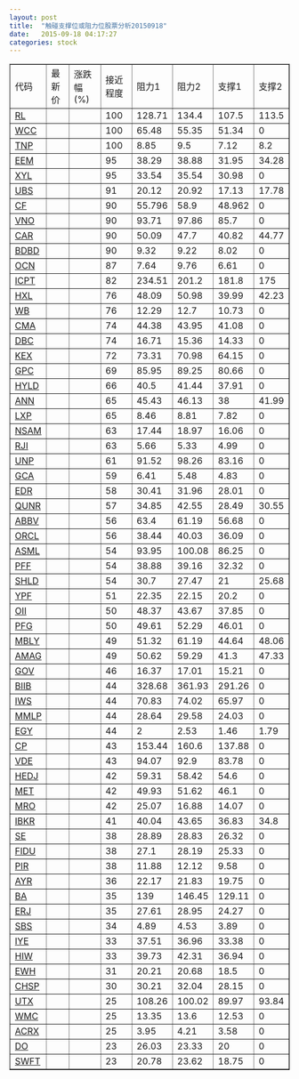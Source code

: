```yaml
---
layout: post
title:  "触碰支撑位或阻力位股票分析20150918"
date:   2015-09-18 04:17:27
categories: stock
---
```

<script type="text/javascript">
var stockList = []
stockList.push('gb_rl');
stockList.push('gb_wcc');
stockList.push('gb_tnp');
stockList.push('gb_eem');
stockList.push('gb_xyl');
stockList.push('gb_ubs');
stockList.push('gb_cf');
stockList.push('gb_vno');
stockList.push('gb_car');
stockList.push('gb_bdbd');
stockList.push('gb_ocn');
stockList.push('gb_icpt');
stockList.push('gb_hxl');
stockList.push('gb_wb');
stockList.push('gb_cma');
stockList.push('gb_dbc');
stockList.push('gb_kex');
stockList.push('gb_gpc');
stockList.push('gb_hyld');
stockList.push('gb_ann');
stockList.push('gb_lxp');
stockList.push('gb_nsam');
stockList.push('gb_rji');
stockList.push('gb_unp');
stockList.push('gb_gca');
stockList.push('gb_edr');
stockList.push('gb_qunr');
stockList.push('gb_abbv');
stockList.push('gb_orcl');
stockList.push('gb_asml');
stockList.push('gb_pff');
stockList.push('gb_shld');
stockList.push('gb_ypf');
stockList.push('gb_oii');
stockList.push('gb_pfg');
stockList.push('gb_mbly');
stockList.push('gb_amag');
stockList.push('gb_gov');
stockList.push('gb_biib');
stockList.push('gb_iws');
stockList.push('gb_mmlp');
stockList.push('gb_egy');
stockList.push('gb_cp');
stockList.push('gb_vde');
stockList.push('gb_hedj');
stockList.push('gb_met');
stockList.push('gb_mro');
stockList.push('gb_ibkr');
stockList.push('gb_se');
stockList.push('gb_fidu');
stockList.push('gb_pir');
stockList.push('gb_ayr');
stockList.push('gb_ba');
stockList.push('gb_erj');
stockList.push('gb_sbs');
stockList.push('gb_iye');
stockList.push('gb_hiw');
stockList.push('gb_ewh');
stockList.push('gb_chsp');
stockList.push('gb_utx');
stockList.push('gb_wmc');
stockList.push('gb_acrx');
stockList.push('gb_do');
stockList.push('gb_swft');
</script>
<table border="1">
 <tr>
 <td>代码</td>
 <td>最新价</td>
 <td>涨跌幅(%)</td>
 <td>接近程度</td>
 <td>阻力1</td>
 <td>阻力2</td>
 <td>支撑1</td>
 <td>支撑2</td>
</tr>
  <tr id="rl" class="green">
  <td><a href="http://stock.finance.sina.com.cn/usstock/quotes/RL.html" target="_blank">RL</a></td><td></td><td></td><td>100</td><td>128.71</td><td>134.4</td><td>107.5</td><td>113.5</td></tr>
  <tr id="wcc" class="red">
  <td><a href="http://stock.finance.sina.com.cn/usstock/quotes/WCC.html" target="_blank">WCC</a></td><td></td><td></td><td>100</td><td>65.48</td><td>55.35</td><td>51.34</td><td>0</td></tr>
  <tr id="tnp" class="green">
  <td><a href="http://stock.finance.sina.com.cn/usstock/quotes/TNP.html" target="_blank">TNP</a></td><td></td><td></td><td>100</td><td>8.85</td><td>9.5</td><td>7.12</td><td>8.2</td></tr>
  <tr id="eem" class="green">
  <td><a href="http://stock.finance.sina.com.cn/usstock/quotes/EEM.html" target="_blank">EEM</a></td><td></td><td></td><td>95</td><td>38.29</td><td>38.88</td><td>31.95</td><td>34.28</td></tr>
  <tr id="xyl" class="red">
  <td><a href="http://stock.finance.sina.com.cn/usstock/quotes/XYL.html" target="_blank">XYL</a></td><td></td><td></td><td>95</td><td>33.54</td><td>35.54</td><td>30.98</td><td>0</td></tr>
  <tr id="ubs" class="red">
  <td><a href="http://stock.finance.sina.com.cn/usstock/quotes/UBS.html" target="_blank">UBS</a></td><td></td><td></td><td>91</td><td>20.12</td><td>20.92</td><td>17.13</td><td>17.78</td></tr>
  <tr id="cf" class="red">
  <td><a href="http://stock.finance.sina.com.cn/usstock/quotes/CF.html" target="_blank">CF</a></td><td></td><td></td><td>90</td><td>55.796</td><td>58.9</td><td>48.962</td><td>0</td></tr>
  <tr id="vno" class="red">
  <td><a href="http://stock.finance.sina.com.cn/usstock/quotes/VNO.html" target="_blank">VNO</a></td><td></td><td></td><td>90</td><td>93.71</td><td>97.86</td><td>85.7</td><td>0</td></tr>
  <tr id="car" class="red">
  <td><a href="http://stock.finance.sina.com.cn/usstock/quotes/CAR.html" target="_blank">CAR</a></td><td></td><td></td><td>90</td><td>50.09</td><td>47.7</td><td>40.82</td><td>44.77</td></tr>
  <tr id="bdbd" class="red">
  <td><a href="http://stock.finance.sina.com.cn/usstock/quotes/BDBD.html" target="_blank">BDBD</a></td><td></td><td></td><td>90</td><td>9.32</td><td>9.22</td><td>8.02</td><td>0</td></tr>
  <tr id="ocn" class="red">
  <td><a href="http://stock.finance.sina.com.cn/usstock/quotes/OCN.html" target="_blank">OCN</a></td><td></td><td></td><td>87</td><td>7.64</td><td>9.76</td><td>6.61</td><td>0</td></tr>
  <tr id="icpt" class="green">
  <td><a href="http://stock.finance.sina.com.cn/usstock/quotes/ICPT.html" target="_blank">ICPT</a></td><td></td><td></td><td>82</td><td>234.51</td><td>201.2</td><td>181.8</td><td>175</td></tr>
  <tr id="hxl" class="red">
  <td><a href="http://stock.finance.sina.com.cn/usstock/quotes/HXL.html" target="_blank">HXL</a></td><td></td><td></td><td>76</td><td>48.09</td><td>50.98</td><td>39.99</td><td>42.23</td></tr>
  <tr id="wb" class="red">
  <td><a href="http://stock.finance.sina.com.cn/usstock/quotes/WB.html" target="_blank">WB</a></td><td></td><td></td><td>76</td><td>12.29</td><td>12.7</td><td>10.73</td><td>0</td></tr>
  <tr id="cma" class="green">
  <td><a href="http://stock.finance.sina.com.cn/usstock/quotes/CMA.html" target="_blank">CMA</a></td><td></td><td></td><td>74</td><td>44.38</td><td>43.95</td><td>41.08</td><td>0</td></tr>
  <tr id="dbc" class="red">
  <td><a href="http://stock.finance.sina.com.cn/usstock/quotes/DBC.html" target="_blank">DBC</a></td><td></td><td></td><td>74</td><td>16.71</td><td>15.36</td><td>14.33</td><td>0</td></tr>
  <tr id="kex" class="red">
  <td><a href="http://stock.finance.sina.com.cn/usstock/quotes/KEX.html" target="_blank">KEX</a></td><td></td><td></td><td>72</td><td>73.31</td><td>70.98</td><td>64.15</td><td>0</td></tr>
  <tr id="gpc" class="red">
  <td><a href="http://stock.finance.sina.com.cn/usstock/quotes/GPC.html" target="_blank">GPC</a></td><td></td><td></td><td>69</td><td>85.95</td><td>89.25</td><td>80.66</td><td>0</td></tr>
  <tr id="hyld" class="green">
  <td><a href="http://stock.finance.sina.com.cn/usstock/quotes/HYLD.html" target="_blank">HYLD</a></td><td></td><td></td><td>66</td><td>40.5</td><td>41.44</td><td>37.91</td><td>0</td></tr>
  <tr id="ann" class="red">
  <td><a href="http://stock.finance.sina.com.cn/usstock/quotes/ANN.html" target="_blank">ANN</a></td><td></td><td></td><td>65</td><td>45.43</td><td>46.13</td><td>38</td><td>41.99</td></tr>
  <tr id="lxp" class="red">
  <td><a href="http://stock.finance.sina.com.cn/usstock/quotes/LXP.html" target="_blank">LXP</a></td><td></td><td></td><td>65</td><td>8.46</td><td>8.81</td><td>7.82</td><td>0</td></tr>
  <tr id="nsam" class="red">
  <td><a href="http://stock.finance.sina.com.cn/usstock/quotes/NSAM.html" target="_blank">NSAM</a></td><td></td><td></td><td>63</td><td>17.44</td><td>18.97</td><td>16.06</td><td>0</td></tr>
  <tr id="rji" class="red">
  <td><a href="http://stock.finance.sina.com.cn/usstock/quotes/RJI.html" target="_blank">RJI</a></td><td></td><td></td><td>63</td><td>5.66</td><td>5.33</td><td>4.99</td><td>0</td></tr>
  <tr id="unp" class="red">
  <td><a href="http://stock.finance.sina.com.cn/usstock/quotes/UNP.html" target="_blank">UNP</a></td><td></td><td></td><td>61</td><td>91.52</td><td>98.26</td><td>83.16</td><td>0</td></tr>
  <tr id="gca" class="green">
  <td><a href="http://stock.finance.sina.com.cn/usstock/quotes/GCA.html" target="_blank">GCA</a></td><td></td><td></td><td>59</td><td>6.41</td><td>5.48</td><td>4.83</td><td>0</td></tr>
  <tr id="edr" class="red">
  <td><a href="http://stock.finance.sina.com.cn/usstock/quotes/EDR.html" target="_blank">EDR</a></td><td></td><td></td><td>58</td><td>30.41</td><td>31.96</td><td>28.01</td><td>0</td></tr>
  <tr id="qunr" class="red">
  <td><a href="http://stock.finance.sina.com.cn/usstock/quotes/QUNR.html" target="_blank">QUNR</a></td><td></td><td></td><td>57</td><td>34.85</td><td>42.55</td><td>28.49</td><td>30.55</td></tr>
  <tr id="abbv" class="red">
  <td><a href="http://stock.finance.sina.com.cn/usstock/quotes/ABBV.html" target="_blank">ABBV</a></td><td></td><td></td><td>56</td><td>63.4</td><td>61.19</td><td>56.68</td><td>0</td></tr>
  <tr id="orcl" class="red">
  <td><a href="http://stock.finance.sina.com.cn/usstock/quotes/ORCL.html" target="_blank">ORCL</a></td><td></td><td></td><td>56</td><td>38.44</td><td>40.03</td><td>36.09</td><td>0</td></tr>
  <tr id="asml" class="red">
  <td><a href="http://stock.finance.sina.com.cn/usstock/quotes/ASML.html" target="_blank">ASML</a></td><td></td><td></td><td>54</td><td>93.95</td><td>100.08</td><td>86.25</td><td>0</td></tr>
  <tr id="pff" class="green">
  <td><a href="http://stock.finance.sina.com.cn/usstock/quotes/PFF.html" target="_blank">PFF</a></td><td></td><td></td><td>54</td><td>38.88</td><td>39.16</td><td>32.32</td><td>0</td></tr>
  <tr id="shld" class="green">
  <td><a href="http://stock.finance.sina.com.cn/usstock/quotes/SHLD.html" target="_blank">SHLD</a></td><td></td><td></td><td>54</td><td>30.7</td><td>27.47</td><td>21</td><td>25.68</td></tr>
  <tr id="ypf" class="green">
  <td><a href="http://stock.finance.sina.com.cn/usstock/quotes/YPF.html" target="_blank">YPF</a></td><td></td><td></td><td>51</td><td>22.35</td><td>22.15</td><td>20.2</td><td>0</td></tr>
  <tr id="oii" class="red">
  <td><a href="http://stock.finance.sina.com.cn/usstock/quotes/OII.html" target="_blank">OII</a></td><td></td><td></td><td>50</td><td>48.37</td><td>43.67</td><td>37.85</td><td>0</td></tr>
  <tr id="pfg" class="red">
  <td><a href="http://stock.finance.sina.com.cn/usstock/quotes/PFG.html" target="_blank">PFG</a></td><td></td><td></td><td>50</td><td>49.61</td><td>52.29</td><td>46.01</td><td>0</td></tr>
  <tr id="mbly" class="green">
  <td><a href="http://stock.finance.sina.com.cn/usstock/quotes/MBLY.html" target="_blank">MBLY</a></td><td></td><td></td><td>49</td><td>51.32</td><td>61.19</td><td>44.64</td><td>48.06</td></tr>
  <tr id="amag" class="red">
  <td><a href="http://stock.finance.sina.com.cn/usstock/quotes/AMAG.html" target="_blank">AMAG</a></td><td></td><td></td><td>49</td><td>50.62</td><td>59.29</td><td>41.3</td><td>47.33</td></tr>
  <tr id="gov" class="red">
  <td><a href="http://stock.finance.sina.com.cn/usstock/quotes/GOV.html" target="_blank">GOV</a></td><td></td><td></td><td>46</td><td>16.37</td><td>17.01</td><td>15.21</td><td>0</td></tr>
  <tr id="biib" class="red">
  <td><a href="http://stock.finance.sina.com.cn/usstock/quotes/BIIB.html" target="_blank">BIIB</a></td><td></td><td></td><td>44</td><td>328.68</td><td>361.93</td><td>291.26</td><td>0</td></tr>
  <tr id="iws" class="red">
  <td><a href="http://stock.finance.sina.com.cn/usstock/quotes/IWS.html" target="_blank">IWS</a></td><td></td><td></td><td>44</td><td>70.83</td><td>74.02</td><td>65.97</td><td>0</td></tr>
  <tr id="mmlp" class="red">
  <td><a href="http://stock.finance.sina.com.cn/usstock/quotes/MMLP.html" target="_blank">MMLP</a></td><td></td><td></td><td>44</td><td>28.64</td><td>29.58</td><td>24.03</td><td>0</td></tr>
  <tr id="egy" class="green">
  <td><a href="http://stock.finance.sina.com.cn/usstock/quotes/EGY.html" target="_blank">EGY</a></td><td></td><td></td><td>44</td><td>2</td><td>2.53</td><td>1.46</td><td>1.79</td></tr>
  <tr id="cp" class="red">
  <td><a href="http://stock.finance.sina.com.cn/usstock/quotes/CP.html" target="_blank">CP</a></td><td></td><td></td><td>43</td><td>153.44</td><td>160.6</td><td>137.88</td><td>0</td></tr>
  <tr id="vde" class="red">
  <td><a href="http://stock.finance.sina.com.cn/usstock/quotes/VDE.html" target="_blank">VDE</a></td><td></td><td></td><td>43</td><td>94.07</td><td>92.9</td><td>83.78</td><td>0</td></tr>
  <tr id="hedj" class="red">
  <td><a href="http://stock.finance.sina.com.cn/usstock/quotes/HEDJ.html" target="_blank">HEDJ</a></td><td></td><td></td><td>42</td><td>59.31</td><td>58.42</td><td>54.6</td><td>0</td></tr>
  <tr id="met" class="red">
  <td><a href="http://stock.finance.sina.com.cn/usstock/quotes/MET.html" target="_blank">MET</a></td><td></td><td></td><td>42</td><td>49.93</td><td>51.62</td><td>46.1</td><td>0</td></tr>
  <tr id="mro" class="red">
  <td><a href="http://stock.finance.sina.com.cn/usstock/quotes/MRO.html" target="_blank">MRO</a></td><td></td><td></td><td>42</td><td>25.07</td><td>16.88</td><td>14.07</td><td>0</td></tr>
  <tr id="ibkr" class="red">
  <td><a href="http://stock.finance.sina.com.cn/usstock/quotes/IBKR.html" target="_blank">IBKR</a></td><td></td><td></td><td>41</td><td>40.04</td><td>43.65</td><td>36.83</td><td>34.8</td></tr>
  <tr id="se" class="red">
  <td><a href="http://stock.finance.sina.com.cn/usstock/quotes/SE.html" target="_blank">SE</a></td><td></td><td></td><td>38</td><td>28.89</td><td>28.83</td><td>26.32</td><td>0</td></tr>
  <tr id="fidu" class="red">
  <td><a href="http://stock.finance.sina.com.cn/usstock/quotes/FIDU.html" target="_blank">FIDU</a></td><td></td><td></td><td>38</td><td>27.1</td><td>28.19</td><td>25.33</td><td>0</td></tr>
  <tr id="pir" class="green">
  <td><a href="http://stock.finance.sina.com.cn/usstock/quotes/PIR.html" target="_blank">PIR</a></td><td></td><td></td><td>38</td><td>11.88</td><td>12.12</td><td>9.58</td><td>0</td></tr>
  <tr id="ayr" class="red">
  <td><a href="http://stock.finance.sina.com.cn/usstock/quotes/AYR.html" target="_blank">AYR</a></td><td></td><td></td><td>36</td><td>22.17</td><td>21.83</td><td>19.75</td><td>0</td></tr>
  <tr id="ba" class="red">
  <td><a href="http://stock.finance.sina.com.cn/usstock/quotes/BA.html" target="_blank">BA</a></td><td></td><td></td><td>35</td><td>139</td><td>146.45</td><td>129.11</td><td>0</td></tr>
  <tr id="erj" class="red">
  <td><a href="http://stock.finance.sina.com.cn/usstock/quotes/ERJ.html" target="_blank">ERJ</a></td><td></td><td></td><td>35</td><td>27.61</td><td>28.95</td><td>24.27</td><td>0</td></tr>
  <tr id="sbs" class="red">
  <td><a href="http://stock.finance.sina.com.cn/usstock/quotes/SBS.html" target="_blank">SBS</a></td><td></td><td></td><td>34</td><td>4.89</td><td>4.53</td><td>3.89</td><td>0</td></tr>
  <tr id="iye" class="red">
  <td><a href="http://stock.finance.sina.com.cn/usstock/quotes/IYE.html" target="_blank">IYE</a></td><td></td><td></td><td>33</td><td>37.51</td><td>36.96</td><td>33.38</td><td>0</td></tr>
  <tr id="hiw" class="red">
  <td><a href="http://stock.finance.sina.com.cn/usstock/quotes/HIW.html" target="_blank">HIW</a></td><td></td><td></td><td>33</td><td>39.73</td><td>42.31</td><td>36.94</td><td>0</td></tr>
  <tr id="ewh" class="red">
  <td><a href="http://stock.finance.sina.com.cn/usstock/quotes/EWH.html" target="_blank">EWH</a></td><td></td><td></td><td>31</td><td>20.21</td><td>20.68</td><td>18.5</td><td>0</td></tr>
  <tr id="chsp" class="red">
  <td><a href="http://stock.finance.sina.com.cn/usstock/quotes/CHSP.html" target="_blank">CHSP</a></td><td></td><td></td><td>30</td><td>30.21</td><td>32.04</td><td>28.15</td><td>0</td></tr>
  <tr id="utx" class="green">
  <td><a href="http://stock.finance.sina.com.cn/usstock/quotes/UTX.html" target="_blank">UTX</a></td><td></td><td></td><td>25</td><td>108.26</td><td>100.02</td><td>89.97</td><td>93.84</td></tr>
  <tr id="wmc" class="red">
  <td><a href="http://stock.finance.sina.com.cn/usstock/quotes/WMC.html" target="_blank">WMC</a></td><td></td><td></td><td>25</td><td>13.35</td><td>13.6</td><td>12.53</td><td>0</td></tr>
  <tr id="acrx" class="red">
  <td><a href="http://stock.finance.sina.com.cn/usstock/quotes/ACRX.html" target="_blank">ACRX</a></td><td></td><td></td><td>25</td><td>3.95</td><td>4.21</td><td>3.58</td><td>0</td></tr>
  <tr id="do" class="red">
  <td><a href="http://stock.finance.sina.com.cn/usstock/quotes/DO.html" target="_blank">DO</a></td><td></td><td></td><td>23</td><td>26.03</td><td>23.33</td><td>20</td><td>0</td></tr>
  <tr id="swft" class="red">
  <td><a href="http://stock.finance.sina.com.cn/usstock/quotes/SWFT.html" target="_blank">SWFT</a></td><td></td><td></td><td>23</td><td>20.78</td><td>23.62</td><td>18.75</td><td>0</td></tr>
</table>
